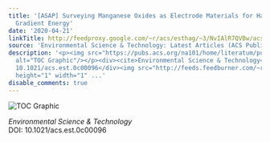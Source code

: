 ```yaml
---
title: '[ASAP] Surveying Manganese Oxides as Electrode Materials for Harnessing Salinity
  Gradient Energy'
date: '2020-04-21'
linkTitle: http://feedproxy.google.com/~r/acs/esthag/~3/NvIAlR7QVBw/acs.est.0c00096
source: 'Environmental Science & Technology: Latest Articles (ACS Publications)'
description: '<p><img src="https://pubs.acs.org/na101/home/literatum/publisher/achs/journals/content/esthag/0/esthag.ahead-of-print/acs.est.0c00096/20200421/images/medium/es0c00096_0007.gif"
  alt="TOC Graphic"/></p><div><cite>Environmental Science & Technology</cite></div><div>DOI:
  10.1021/acs.est.0c00096</div><img src="http://feeds.feedburner.com/~r/acs/esthag/~4/NvIAlR7QVBw"
  height="1" width="1" ...'
disable_comments: true
---
```

<p><img src="https://pubs.acs.org/na101/home/literatum/publisher/achs/journals/content/esthag/0/esthag.ahead-of-print/acs.est.0c00096/20200421/images/medium/es0c00096_0007.gif" alt="TOC Graphic"/></p><div><cite>Environmental Science & Technology</cite></div><div>DOI: 10.1021/acs.est.0c00096</div><img src="http://feeds.feedburner.com/~r/acs/esthag/~4/NvIAlR7QVBw" height="1" width="1" ...